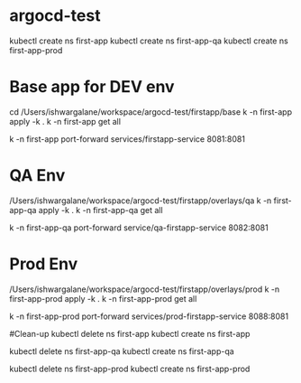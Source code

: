 # argocd-test

kubectl create ns first-app
kubectl create ns first-app-qa
kubectl create ns first-app-prod

# Base app for DEV env
cd /Users/ishwargalane/workspace/argocd-test/firstapp/base
k -n first-app apply -k .
k -n first-app get all

k -n first-app port-forward services/firstapp-service 8081:8081

# QA Env 
/Users/ishwargalane/workspace/argocd-test/firstapp/overlays/qa
k -n first-app-qa apply -k .
k -n first-app-qa get all

k -n first-app-qa port-forward service/qa-firstapp-service 8082:8081

# Prod Env
/Users/ishwargalane/workspace/argocd-test/firstapp/overlays/prod
k -n first-app-prod apply -k .
k -n first-app-prod get all

k -n first-app-prod port-forward services/prod-firstapp-service 8088:8081


#Clean-up
kubectl delete ns first-app
kubectl create ns first-app

kubectl delete ns first-app-qa 
kubectl create ns first-app-qa

kubectl delete ns first-app-prod
kubectl create ns first-app-prod
